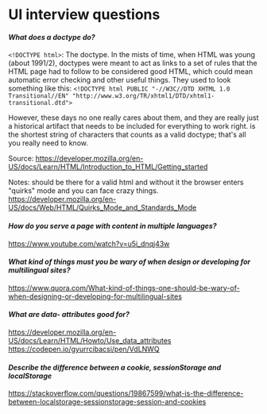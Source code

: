 # UI interview questions

#### _What does a doctype do?_ ####

``<!DOCTYPE html>``: The doctype. In the mists of time, when HTML was young (about 1991/2), doctypes were meant to act as links to a set of rules that the HTML page had to follow to be considered good HTML, which could mean automatic error checking and other useful things. They used to look something like this:
``<!DOCTYPE html PUBLIC "-//W3C//DTD XHTML 1.0 Transitional//EN" "http://www.w3.org/TR/xhtml1/DTD/xhtml1-transitional.dtd">``

However, these days no one really cares about them, and they are really just a historical artifact that needs to be included for everything to work right. <!DOCTYPE html> is the shortest string of characters that counts as a valid doctype; that's all you really need to know.

Source: https://developer.mozilla.org/en-US/docs/Learn/HTML/Introduction_to_HTML/Getting_started

Notes: should be there for a valid html and without it the browser enters "quirks" mode and you can face crazy things.
https://developer.mozilla.org/en-US/docs/Web/HTML/Quirks_Mode_and_Standards_Mode


#### _How do you serve a page with content in multiple languages?_ ####

https://www.youtube.com/watch?v=u5i_dnqj43w 

#### _What kind of things must you be wary of when design or developing for multilingual sites?_ ####

https://www.quora.com/What-kind-of-things-one-should-be-wary-of-when-designing-or-developing-for-multilingual-sites

#### _What are data- attributes good for?_ ####
https://developer.mozilla.org/en-US/docs/Learn/HTML/Howto/Use_data_attributes
https://codepen.io/gyurrcibacsi/pen/VdLNWQ

#### _Describe the difference between a cookie, sessionStorage and localStorage_ ####

https://stackoverflow.com/questions/19867599/what-is-the-difference-between-localstorage-sessionstorage-session-and-cookies

